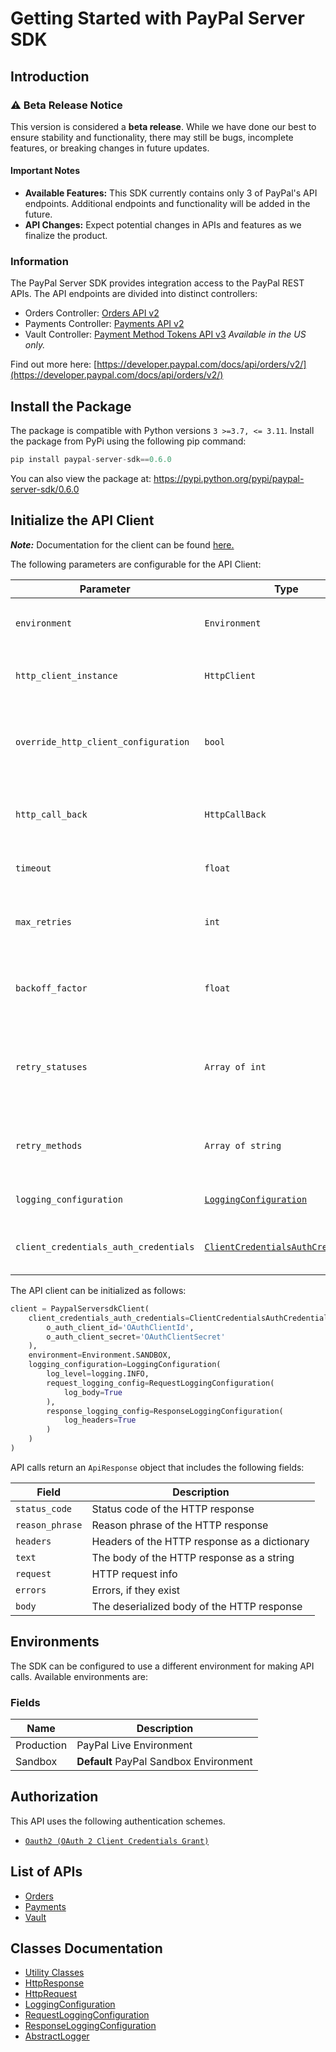 
# Getting Started with PayPal Server SDK

## Introduction

### ⚠️ Beta Release Notice

This version is considered a **beta release**. While we have done our best to ensure stability and functionality, there may still be bugs, incomplete features, or breaking changes in future updates.

#### Important Notes

- **Available Features:** This SDK currently contains only 3 of PayPal's API endpoints. Additional endpoints and functionality will be added in the future.
- **API Changes:** Expect potential changes in APIs and features as we finalize the product.

### Information

The PayPal Server SDK provides integration access to the PayPal REST APIs. The API endpoints are divided into distinct controllers:

- Orders Controller: <a href="https://developer.paypal.com/docs/api/orders/v2/">Orders API v2</a>
- Payments Controller: <a href="https://developer.paypal.com/docs/api/payments/v2/">Payments API v2</a>
- Vault Controller: <a href="https://developer.paypal.com/docs/api/payment-tokens/v3/">Payment Method Tokens API v3</a> *Available in the US only.*

Find out more here: [https://developer.paypal.com/docs/api/orders/v2/](https://developer.paypal.com/docs/api/orders/v2/)

## Install the Package

The package is compatible with Python versions `3 >=3.7, <= 3.11`.
Install the package from PyPi using the following pip command:

```python
pip install paypal-server-sdk==0.6.0
```

You can also view the package at:
https://pypi.python.org/pypi/paypal-server-sdk/0.6.0

## Initialize the API Client

**_Note:_** Documentation for the client can be found [here.](https://www.github.com/paypal/PayPal-Python-Server-SDK/tree/0.6.0/doc/client.md)

The following parameters are configurable for the API Client:

| Parameter | Type | Description |
|  --- | --- | --- |
| `environment` | `Environment` | The API environment. <br> **Default: `Environment.SANDBOX`** |
| `http_client_instance` | `HttpClient` | The Http Client passed from the sdk user for making requests |
| `override_http_client_configuration` | `bool` | The value which determines to override properties of the passed Http Client from the sdk user |
| `http_call_back` | `HttpCallBack` | The callback value that is invoked before and after an HTTP call is made to an endpoint |
| `timeout` | `float` | The value to use for connection timeout. <br> **Default: 60** |
| `max_retries` | `int` | The number of times to retry an endpoint call if it fails. <br> **Default: 0** |
| `backoff_factor` | `float` | A backoff factor to apply between attempts after the second try. <br> **Default: 2** |
| `retry_statuses` | `Array of int` | The http statuses on which retry is to be done. <br> **Default: [408, 413, 429, 500, 502, 503, 504, 521, 522, 524]** |
| `retry_methods` | `Array of string` | The http methods on which retry is to be done. <br> **Default: ['GET', 'PUT']** |
| `logging_configuration` | [`LoggingConfiguration`](https://www.github.com/paypal/PayPal-Python-Server-SDK/tree/0.6.0/doc/logging-configuration.md) | The SDK logging configuration for API calls |
| `client_credentials_auth_credentials` | [`ClientCredentialsAuthCredentials`](https://www.github.com/paypal/PayPal-Python-Server-SDK/tree/0.6.0/doc/auth/oauth-2-client-credentials-grant.md) | The credential object for OAuth 2 Client Credentials Grant |

The API client can be initialized as follows:

```python
client = PaypalServersdkClient(
    client_credentials_auth_credentials=ClientCredentialsAuthCredentials(
        o_auth_client_id='OAuthClientId',
        o_auth_client_secret='OAuthClientSecret'
    ),
    environment=Environment.SANDBOX,
    logging_configuration=LoggingConfiguration(
        log_level=logging.INFO,
        request_logging_config=RequestLoggingConfiguration(
            log_body=True
        ),
        response_logging_config=ResponseLoggingConfiguration(
            log_headers=True
        )
    )
)
```

API calls return an `ApiResponse` object that includes the following fields:

| Field | Description |
|  --- | --- |
| `status_code` | Status code of the HTTP response |
| `reason_phrase` | Reason phrase of the HTTP response |
| `headers` | Headers of the HTTP response as a dictionary |
| `text` | The body of the HTTP response as a string |
| `request` | HTTP request info |
| `errors` | Errors, if they exist |
| `body` | The deserialized body of the HTTP response |

## Environments

The SDK can be configured to use a different environment for making API calls. Available environments are:

### Fields

| Name | Description |
|  --- | --- |
| Production | PayPal Live Environment |
| Sandbox | **Default** PayPal Sandbox Environment |

## Authorization

This API uses the following authentication schemes.

* [`Oauth2 (OAuth 2 Client Credentials Grant)`](https://www.github.com/paypal/PayPal-Python-Server-SDK/tree/0.6.0/doc/auth/oauth-2-client-credentials-grant.md)

## List of APIs

* [Orders](https://www.github.com/paypal/PayPal-Python-Server-SDK/tree/0.6.0/doc/controllers/orders.md)
* [Payments](https://www.github.com/paypal/PayPal-Python-Server-SDK/tree/0.6.0/doc/controllers/payments.md)
* [Vault](https://www.github.com/paypal/PayPal-Python-Server-SDK/tree/0.6.0/doc/controllers/vault.md)

## Classes Documentation

* [Utility Classes](https://www.github.com/paypal/PayPal-Python-Server-SDK/tree/0.6.0/doc/utility-classes.md)
* [HttpResponse](https://www.github.com/paypal/PayPal-Python-Server-SDK/tree/0.6.0/doc/http-response.md)
* [HttpRequest](https://www.github.com/paypal/PayPal-Python-Server-SDK/tree/0.6.0/doc/http-request.md)
* [LoggingConfiguration](https://www.github.com/paypal/PayPal-Python-Server-SDK/tree/0.6.0/doc/logging-configuration.md)
* [RequestLoggingConfiguration](https://www.github.com/paypal/PayPal-Python-Server-SDK/tree/0.6.0/doc/request-logging-configuration.md)
* [ResponseLoggingConfiguration](https://www.github.com/paypal/PayPal-Python-Server-SDK/tree/0.6.0/doc/response-logging-configuration.md)
* [AbstractLogger](https://www.github.com/paypal/PayPal-Python-Server-SDK/tree/0.6.0/doc/abstract-logger.md)


